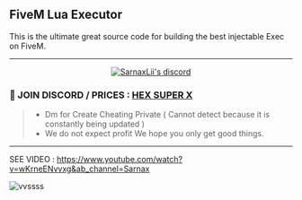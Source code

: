 ## FiveM Lua Executor 
 This is the ultimate great source code for building the best injectable Exec on FiveM.

***
  <p align="center">
    <a href="https://discord.com/users/943374631644045363">
        <img title="Sarnax discord" alt="SarnaxLii's discord" src="https://discord.c99.nl/widget/theme-3/943374631644045363.png"/>
    </a>
</p>


### 💬 JOIN DISCORD / PRICES  : [HEX SUPER X](https://discord.gg/NF4ve3Ha9f) 
> - Dm for Create Cheating Private ( Cannot detect because it is constantly being updated )
> - We do not expect profit We hope you only get good things.
***

SEE VIDEO : https://www.youtube.com/watch?v=wKrneENvvxg&ab_channel=Sarnax

![vvssss](https://user-images.githubusercontent.com/94861415/156057386-4e474c8f-1259-4a43-b797-604852691884.png)


